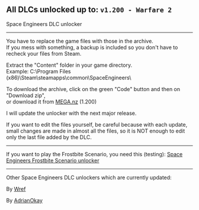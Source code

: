 ## All DLCs unlocked up to: `v1.200 - Warfare 2`

Space Engineers DLC unlocker

---

You have to replace the game files with those in the archive.  
If you mess with something, a backup is included so you don't have to recheck your files from Steam.

Extract the "Content" folder in your game directory.  
Example: C:\Program Files (x86)\Steam\steamapps\common\SpaceEngineers\

To download the archive, click on the green "Code" button and then on "Download zip",  
or download it from [MEGA.nz](https://mega.nz/file/SJ5mjBrS#OKCPP7PUhkyXudgVU3BOtJDDDFAj19RrYlkBWwXZoAg) (1.200)

I will update the unlocker with the next major release.

If you want to edit the files yourself, be careful because with each update, small changes are made in almost all the files, so it is NOT enough to edit only the last file added by the DLC.

---

If you want to play the Frostbite Scenario, you need this (testing): [Space Engineers Frostbite Scenario unlocker](https://github.com/Lamer87/Space-Engineers-Frostbite-Scenario-Unlocker)  

---

Other Space Engineers DLC unlockers which are currently updated:  

By [Wref](https://github.com/wrefgtzweve/SpaceEngineersDLCUnlocker)  

By [AdrianOkay](https://github.com/AdrianOkay/SpaceEngineersDLC-Unlocker)  
